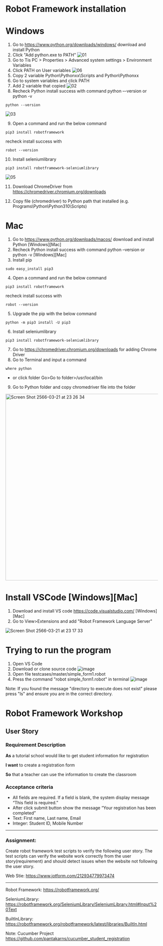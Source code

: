 # Robot Framework installation

# Windows
1. Go to https://www.python.org/downloads/windows/ download and install Python
2. Click "Add python.exe to PATH"
![01](https://user-images.githubusercontent.com/102522906/227930953-79fd8668-5998-4fbd-8816-e507c3459bf1.jpg)
3. Go to Tis PC > Properties > Advanced system settings > Environment Variables
4. Click PATH on User variables
![06](https://user-images.githubusercontent.com/102522906/227931812-4fc34751-0d33-4fe2-bf61-49a049cf3847.jpg)
5. Copy 2 variable Python\Pythonxx\Scripts and Python\Pythonxx
6. Go to system variables and click PATH
7. Add 2 variable that copied
![02](https://user-images.githubusercontent.com/102522906/227932334-69a247a8-e519-48c1-b669-3df2270e3555.jpg)
8. Recheck Python install success with command python –-version or python -v
```
python --version
```
![03](https://user-images.githubusercontent.com/102522906/227933213-3938e9d8-0603-4739-97c7-520696289b4d.jpg)

9. Open a command and run the below command
```
pip3 install robotframework
```
recheck install success with
```
robot --version
```
10. Install seleniumlibrary
```
pip3 install robotframework-seleniumlibrary
```
![05](https://user-images.githubusercontent.com/102522906/227933787-50e9b20d-1635-4bce-ae0a-0348f0e7e9bd.jpg)

11. Download ChromeDriver from https://chromedriver.chromium.org/downloads

12. Copy file (chromedriver) to Python path that installed (e.g. Programs\Python\Python310\Scripts)

# Mac
1. Go to https://www.python.org/downloads/macos/ download and install Python [Windows][Mac]
2. Recheck Python install success with command python –version or python -v [Windows][Mac]
3. Install pip
```
sudo easy_install pip3
```
4. Open a command and run the below command
```
pip3 install robotframework
```
recheck install success with
```
robot --version
```
5. Upgrade the pip with the below command
```
python -m pip3 install -U pip3
```
6. Install seleniumlibrary
```
pip3 install robotframework-seleniumlibrary
```
7. Go to https://chromedriver.chromium.org/downloads for adding Chrome Driver
8. Go to Terminal and input a command 
```
where python
```
- or click folder Go>Go to folder>/usr/local/bin

9. Go to Python folder and copy chromedriver file into the folder
<img width="615" alt="Screen Shot 2566-03-21 at 23 26 34" src="https://user-images.githubusercontent.com/102522906/226675737-ccf77b0e-ea4b-423d-be83-fdf558c61c92.png">


# Install VSCode [Windows][Mac]

1. Download and install VS code https://code.visualstudio.com/ [Windows][Mac]
2. Go to View>Extensions and add "Robot Framework Language Server"

![Screen Shot 2566-03-21 at 23 17 33](https://user-images.githubusercontent.com/102522906/226673853-afa42908-ab8d-4a9b-9710-f2c3e210b2f9.png)

# Trying to run the program
1. Open VS Code
2. Download or clone source code
![image](https://github.com/pantakarns/robot_student_registration/assets/102522906/c0b29a3d-f14c-4327-901a-b66ee7632b41)
3. Open file testcases/master/simple_form1.robot
4. Press the command "robot simple_form1.robot" in terminal
![image](https://github.com/pantakarns/robot_student_registration/assets/102522906/c5faf014-debe-4789-ae68-13f27c12f5f6)

Note: If you found the message "directory to execute does not exist" please press "ls" and ensure you are in the correct directory.

# Robot Framework Workshop
## User Story
### Requirement Description

**As** a tutorial school would like to get student information for registration

**I want**  to create a registration form

**So** that a teacher can use the information to create the classroom

### Acceptance criteria
- All fields are required. If a field is blank, the system display message “This field is required.”
- After click submit button show the message “Your registration has been completed”
- Text: First name, Last name, Email
- Integer: Student ID, Mobile Number

____________________________________________________________________________________________________________
### Assignment: 
Create robot framework test scripts to verify the following user story. The test scripts can verify the website work correctly from the user story(requirement) and should detect issues when the website not following the user story.

Web Stie: https://www.jotform.com/212934779973474

____________________________________________________________________________________________________________
Robot Framework: https://robotframework.org/

SeleniumLibrary: https://robotframework.org/SeleniumLibrary/SeleniumLibrary.html#Input%20Text

BuiltInLibrary: https://robotframework.org/robotframework/latest/libraries/BuiltIn.html

Note: Cucumber Project https://github.com/pantakarns/cucumber_student_registration
